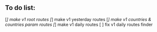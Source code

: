 ## To do list:
[*] make v1 root routes
[*] make v1 yesterday routes
[*] make v1 countries & countries param routes
[*] make v1 daily routes
[ ] fix v1 daily routes finder